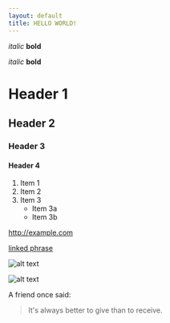```yaml
---
layout: default
title: HELLO WORLD!
---
```


*italic*   **bold**

_italic_   __bold__

Header 1
=========================

Header 2
-------------------------

### Header 3

#### Header 4
1. Item 1
2. Item 2
3. Item 3
   * Item 3a
   * Item 3b

http://example.com

[linked phrase](http://example.com)

![alt text](http://example.com/logo.png)

![alt text](figures/img.png)

A friend once said:

> It's always better to give 
> than to receive.

